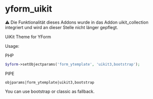# yform_uikit

⚠️ Die Funktionalität dieses Addons wurde in das Addon uikit_collection integriert und wird an dieser Stelle nicht länger gepflegt.

UiKit Theme for YForm

Usage: 

PHP
```php 
$yform->setObjectparams('form_ytemplate', 'uikit3,bootstrap');
```

PIPE
```
objparams|form_ytemplate|uikit3,bootstrap
```

You can use bootstrap or classic as fallback. 
